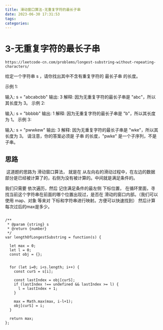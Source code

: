 ```yaml
---
title: 滑动窗口算法-无重复字符的最长子串
date: 2023-06-30 17:31:53
tags:
categories:
---
```





#  3-无重复字符的最长子串

```
https://leetcode-cn.com/problems/longest-substring-without-repeating-characters/
```

给定一个字符串 s ，请你找出其中不含有重复字符的 最长子串 的长度。

 

示例 1:

输入: s = "abcabcbb"
输出: 3 
解释: 因为无重复字符的最长子串是 "abc"，所以其长度为 3。
示例 2:

输入: s = "bbbbb"
输出: 1
解释: 因为无重复字符的最长子串是 "b"，所以其长度为 1。
示例 3:

输入: s = "pwwkew"
输出: 3
解释: 因为无重复字符的最长子串是 "wke"，所以其长度为 3。
     请注意，你的答案必须是 子串 的长度，"pwke" 是一个子序列，不是子串。



## 思路

​		这道题的思路为 滑动窗口算法，
  就是在 从左向右的滑动过程中，在左边的数据部分是已经被计算了的，右侧为没有被计算的。中间就是满足条件的。

  我们只需要 依次遍历，然后 记住满足条件的最左侧 下标位置，
  在循环里面，寻找当前这个字符串在前面的哪个位置出现过，是否在 滑动的窗口内部。（我们可以使用 map、对象 等来对 下标和字符串进行映射。方便可以快速找到）
  然后计算每次过后的max是多少。


```

/**
 * @param {string} s
 * @return {number}
 */
var lengthOfLongestSubstring = function(s) {
  
  let max = 0;
  let l = 0;
  const obj = {};
  

  for (let i=0; i<s.length; i++) {
    const curS = s[i];

    const lastIndex = obj[curS];
    if (lastIndex !== undefined && lastIndex >= l) {
      l = lastIndex + 1;
    }

    max = Math.max(max, i-l+1);
    obj[curS] = i;
  }

  return max;
};

```